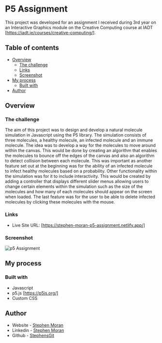 # P5 Assignment

This project was developed for an assignment I received during 3rd year on an Interactive Graphics module on the Creative Computing course at IADT [https://iadt.ie/courses/creative-computing/].


## Table of contents

- [Overview](#overview)
  - [The challenge](#the-challenge)
  - [Links](#links)
  - [Screenshot](#screenshot)
- [My process](#my-process)
  - [Built with](#built-with)
- [Author](#author)

## Overview

### The challenge

The aim of this project was to design and develop a natural molecule simulation in Javascript using the P5 library. The simulation consists of three molecules, a healthy molecule, an infected molecule and an immune molecule. The idea was to develop a way for the molecules to move around within the canvas. This would be done by creating an algorithm that enables the molecules to bounce off the edges of the canvas and also an algorithm to detect collision between each molecule. This was important as another feature set out at the beginning was for the ability of an infected molecule to infect healthy molecules based on a probability. 
Other functionality within the simulation was for it to include interactivity. This would be created by adding a controller that displays different slider menus allowing users to change certain elements within the simulation such as the size of the molecules and how many of each molecules should appear on the screen when loaded. The last feature was for the user to be able to delete infected molecules by clicking these molecules with the mouse. 

### Links

- Live Site URL: [https://stephen-moran-p5-assignment.netlify.app/]

### Screenshot
![p5 Assignment](https://user-images.githubusercontent.com/45046901/132249168-23756fc1-6be8-4140-a4ae-b74b86840158.png)

## My process

### Built with

- Javascript
- p5.js [https://p5js.org/]
- Custom CSS

## Author

- Website - [Stephen Moran](https://www.stephenmoran.ie)
- Linkedin - [Stephen Moran](https://www.linkedin.com/in/stephen-moran-/)
- Github - [StephensGit](https://github.com/StephensGit)

